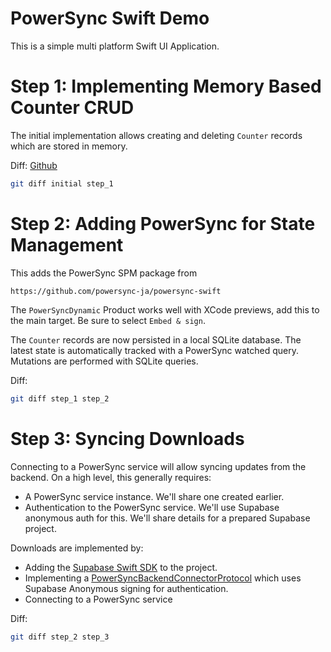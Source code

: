 # PowerSync Swift Demo

This is a simple multi platform Swift UI Application.

# Step 1: Implementing Memory Based Counter CRUD

The initial implementation allows creating and deleting `Counter` records which are stored in memory.

Diff: [Github](https://github.com/powersync-community/swift-tutorial/compare/initial...step_1)

```bash
git diff initial step_1
```

# Step 2: Adding PowerSync for State Management

This adds the PowerSync SPM package from

```
https://github.com/powersync-ja/powersync-swift
```

The `PowerSyncDynamic` Product works well with XCode previews, add this to the main target. Be sure to select `Embed & sign`.

The `Counter` records are now persisted in a local SQLite database. The latest state is automatically tracked with a PowerSync watched query. Mutations are performed with SQLite queries.

Diff:

```bash
git diff step_1 step_2
```

# Step 3: Syncing Downloads

Connecting to a PowerSync service will allow syncing updates from the backend. On a high level, this generally requires:

- A PowerSync service instance. We'll share one created earlier.
- Authentication to the PowerSync service. We'll use Supabase anonymous auth for this. We'll share details for a prepared Supabase project.

Downloads are implemented by:

- Adding the [Supabase Swift SDK](https://github.com/supabase/supabase-swift) to the project.
- Implementing a [PowerSyncBackendConnectorProtocol](https://powersync-ja.github.io/powersync-swift/documentation/powersync/powersyncdatabaseprotocol) which uses Supabase Anonymous signing for authentication.
- Connecting to a PowerSync service

Diff:

```bash
git diff step_2 step_3
```
